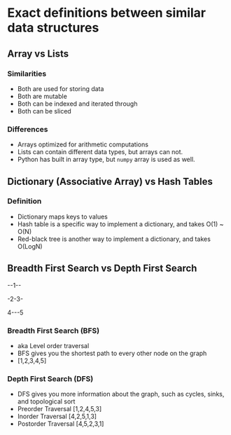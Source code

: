 # Exact definitions between similar data structures

## Array vs Lists

### Similarities

- Both are used for storing data
- Both are mutable
- Both can be indexed and iterated through
- Both can be sliced

### Differences

- Arrays optimized for arithmetic computations
- Lists can contain different data types, but arrays can not.
- Python has built in array type, but `numpy` array is used as well.

## Dictionary (Associative Array) vs Hash Tables

### Definition

- Dictionary maps keys to values
- Hash table is a specific way to implement a dictionary, and takes O(1) ~ O(N)
- Red-black tree is another way to implement a dictionary, and takes O(LogN)

## Breadth First Search vs Depth First Search

--1--

-2-3-

4---5

### Breadth First Search (BFS)

- aka Level order traversal
- BFS gives you the shortest path to every other node on the graph
- [1,2,3,4,5]

### Depth First Search (DFS)

- DFS gives you more information about the graph, such as cycles, sinks, and topological sort
- Preorder Traversal [1,2,4,5,3]
- Inorder Traversal [4,2,5,1,3]
- Postorder Traversal [4,5,2,3,1]